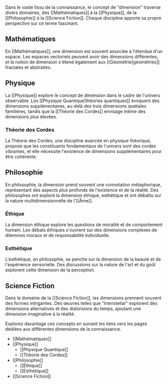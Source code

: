 
Dans le vaste tissu de la connaissance, le concept de "dimension" traverse divers domaines, des [[Mathématiques]] à la [[Physique]], de la [[Philosophie]] à la [[Science Fiction]]. Chaque discipline apporte sa propre perspective sur ce terme fascinant.

## Mathématiques

En [[Mathématiques]], une dimension est souvent associée à l'étendue d'un espace. Les espaces vectoriels peuvent avoir des dimensions différentes, et la notion de dimension s'étend également aux [[Géométrie|géométries]] fractales et abstraites.

## Physique

La [[Physique]] explore le concept de dimension dans le cadre de l'univers observable. Les [[Physique Quantique|théories quantiques]] évoquent des dimensions supplémentaires, au-delà des trois dimensions spatiales familières, tandis que la [[Théorie des Cordes]] envisage même des dimensions plus élevées.

### Théorie des Cordes

La Théorie des Cordes, une discipline avancée en physique théorique, propose que les constituants fondamentaux de l'univers sont des cordes vibrantes, et elle nécessite l'existence de dimensions supplémentaires pour être cohérente.

## Philosophie

En philosophie, la dimension prend souvent une connotation métaphorique, représentant des aspects plus profonds de l'existence et de la réalité. Des philosophes ont exploré la dimension éthique, esthétique et ont débattu sur la nature multidimensionnelle de l'[[Âme]].

### Éthique

La dimension éthique explore les questions de moralité et de comportement humain. Les débats éthiques s'ouvrent sur des dimensions complexes de dilemmes moraux et de responsabilité individuelle.

### Esthétique

L'esthétique, en philosophie, se penche sur la dimension de la beauté et de l'expérience sensorielle. Des discussions sur la nature de l'art et du goût explorent cette dimension de la perception.

## Science Fiction

Dans le domaine de la [[Science Fiction]], les dimensions prennent souvent des formes intrigantes. Des œuvres telles que "Interstellar" explorent des dimensions alternatives et des distorsions du temps, ajoutant une dimension imaginative à la réalité.

Explorez davantage ces concepts en suivant les liens vers les pages dédiées aux différentes dimensions de la connaissance.

- [[Mathématiques]]
- [[Physique]]
  - [[Physique Quantique]]
  - [[Théorie des Cordes]]
- [[Philosophie]]
  - [[Éthique]]
  - [[Esthétique]]
- [[Science Fiction]]
